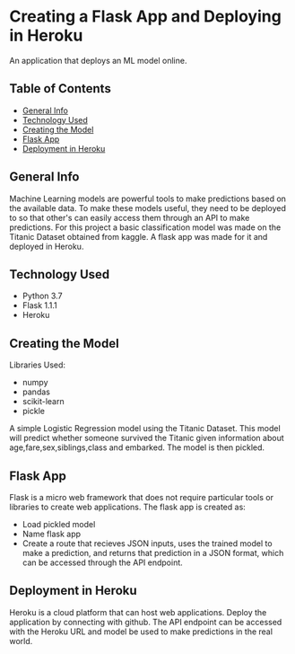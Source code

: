 # Creating a Flask App and Deploying in Heroku
An application that deploys an ML model online.

## Table of Contents
* [General Info](#general_info)
* [Technology Used](#technology)
* [Creating the Model](#creation)
* [Flask App](#flask)
* [Deployment in Heroku](#heroku)

## General Info
Machine Learning models are powerful tools to make predictions based on the available data. To make these models useful, they need to be deployed to so that other's can easily access them through an API to make predictions.
For this project a basic classification model was made on the Titanic Dataset obtained from kaggle. A flask app was made for it and deployed in Heroku.

## Technology Used
* Python 3.7
* Flask 1.1.1
* Heroku

## Creating the Model
Libraries Used:
* numpy
* pandas
* scikit-learn
* pickle

A simple Logistic Regression model using the Titanic Dataset. This model will predict whether someone survived the Titanic given information about age,fare,sex,siblings,class and embarked. The model is then pickled.

## Flask App
Flask is a micro web framework that does not require particular tools or libraries to create web applications.
The flask app is created as:
* Load pickled model
* Name flask app
* Create a route that recieves JSON inputs, uses the trained model to make a prediction, and returns that prediction in a JSON format, which can be accessed through the API endpoint.

## Deployment in Heroku
Heroku is a cloud platform that can host web applications. Deploy the application by connecting with github.
The API endpoint can be accessed with the Heroku URL and model be used to make predictions in the real world.
